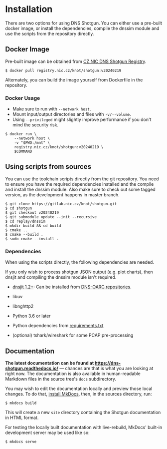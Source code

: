 # Installation

There are two options for using DNS Shotgun. You can either use a pre-built
docker image, or install the dependencies, compile the dnssim module and use
the scripts from the repository directly.

## Docker Image

Pre-built image can be obtained from [CZ.NIC DNS Shotgun
Registry](https://gitlab.nic.cz/knot/shotgun/container_registry/65).

```
$ docker pull registry.nic.cz/knot/shotgun:v20240219
```

Alternately, you can build the image yourself from Dockerfile in the repository.

### Docker Usage

- Make sure to run with `--network host`.
- Mount input/output directories and files with `-v/--volume`.
- Using `--privileged` might slightly improve performance if you don't mind the security risk.

```
$ docker run \
    --network host \
    -v "$PWD:/mnt" \
    registry.nic.cz/knot/shotgun:v20240219 \
    $COMMAND
```

## Using scripts from sources

You can use the toolchain scripts directly from the git repository. You need to
ensure you have the required dependencies installed and the compile and install
the dnssim module. Also make sure to check out some tagged version, as the
development happens in master branch.

```
$ git clone https://gitlab.nic.cz/knot/shotgun.git
$ cd shotgun
$ git checkout v20240219
$ git submodule update --init --recursive
$ cd replay/dnssim
$ mkdir build && cd build
$ cmake ..
$ cmake --build .
$ sudo cmake --install .
```

### Dependencies

When using the scripts directly, the following dependencies are needed.

If you only wish to process shotgun JSON output (e.g. plot charts), then dnsjit
and compiling the dnssim module isn't required.

- [dnsjit 1.2+](https://github.com/DNS-OARC/dnsjit): Can be installed from [DNS-OARC
  repositories](https://dev.dns-oarc.net/packages/).
- libuv
- libnghttp2

- Python 3.6 or later
- Python dependencies from [requirements.txt](https://gitlab.nic.cz/knot/shotgun/-/blob/master/requirements.txt)
- (optional) tshark/wireshark for some PCAP pre-processing

## Documentation

**The latest documentation can be found at
<https://dns-shotgun.readthedocs.io/>** &mdash; chances are that is what you are
looking at right now. The documentation is also available in human-readable
Markdown files in the source tree's `docs` subdirectory.

You may wish to edit the documentation locally and preview those local changes.
To do that, [install MkDocs](https://www.mkdocs.org/user-guide/installation/),
then, in the sources directory, run:

```
$ mkdocs build
```

This will create a new `site` directory containing the Shotgun documentation in
HTML format.

For testing the locally built documentation with live-rebuild, MkDocs' built-in
development server may be used like so:

```
$ mkdocs serve
```
